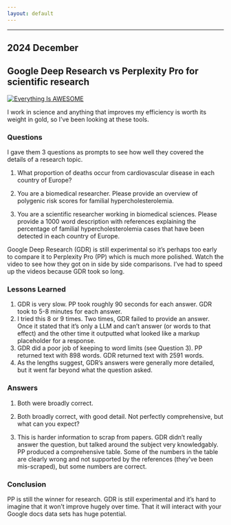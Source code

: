 ```yaml
---
layout: default
---
```

<hr>

## 2024 December
## Google Deep Research vs Perplexity Pro for scientific research

[![Everything Is AWESOME](https://img.youtube.com/vi/Df_ZwFWsEdU/0.jpg)](https://www.youtube.com/watch?v=Df_ZwFWsEdU "Google Deep Research versus Perplexity ProGoogle Deep Research versus Perplexity Pro")

I work in science and anything that improves my efficiency is worth its weight in gold, so I’ve been looking at these tools.  

### Questions
I gave them 3 questions as prompts to see how well they covered the details of a research topic. 

1.	What proportion of deaths occur from cardiovascular disease in each country of Europe?

2.	You are a biomedical researcher. Please provide an overview of polygenic risk scores for familial hypercholesterolemia.

3.	You are a scientific researcher working in biomedical sciences.  Please provide a 1000 word description with references explaining the percentage of familial hypercholesterolemia cases that have been detected in each country of Europe. 

Google Deep Research (GDR) is still experimental so it’s perhaps too early to compare it to Perplexity Pro (PP) which is much more polished.  Watch the video to see how they got on in side by side comparisons.  I’ve had to speed up the videos because GDR took so long.

### Lessons Learned 
1.	GDR is very slow. PP took roughly 90 seconds for each answer.  GDR took to 5-8 minutes for each answer.  
2.	I tried this 8 or 9 times. Two times, GDR failed to provide an answer. Once it stated that it’s only a LLM and can’t answer (or words to that effect) and the other time it outputted what looked like a markup placeholder for a response. 
3.	GDR did a poor job of keeping to word limits (see Question 3).  PP returned text with 898 words.  GDR returned text with 2591 words.   
4.	As the lengths suggest, GDR’s answers were generally more detailed, but it went far beyond what the question asked.
    
### Answers 
1.	Both were broadly correct.

2.	Both broadly correct, with good detail.  Not perfectly comprehensive, but what can you expect?

3.	This is harder information to scrap from papers.  GDR didn’t really answer the question, but talked around the subject very knowledgably.  PP produced a comprehensive table.  Some of the numbers in the table are clearly wrong and not supported by the references (they’ve been mis-scraped), but some numbers are correct.  

### Conclusion 
PP is still the winner for research.  GDR is still experimental and it’s hard to imagine that it won’t improve hugely over time.  That it will interact with your Google docs data sets has huge potential. 



